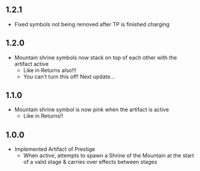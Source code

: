 ## 1.2.1

- Fixed symbols not being removed after TP is finished charging

## 1.2.0

- Mountain shrine symbols now stack on top of each other with the artifact active
  - Like in Returns also!!!
  - You can't turn this off! Next update...

## 1.1.0

- Mountain shrine symbol is now pink when the artifact is active
  - Like in Returns!!

## 1.0.0

- Implemented Artifact of Prestige
  - When active, attempts to spawn a Shrine of the Mountain at the start of a valid stage & carries over effects between stages
